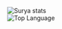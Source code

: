 ![Surya stats](https://github-readme-stats.vercel.app/api?username=ngga-jelas&show_icons=true&theme=cobalt)
<br>![Top Language](https://github-readme-stats.vercel.app/api/top-langs/?username=ngga-jelas&layout=compact&theme=cobalt)
